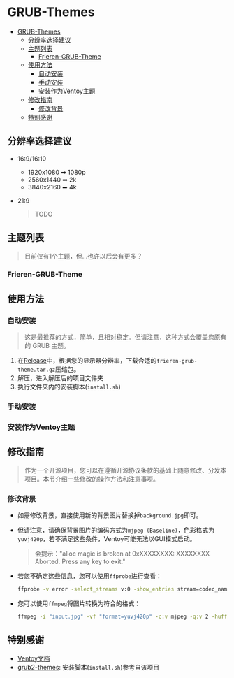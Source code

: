# GRUB-Themes

* [GRUB-Themes](#grub-themes)
  * [分辨率选择建议](#分辨率选择建议)
  * [主题列表](#主题列表)
    * [Frieren-GRUB-Theme](#frieren-grub-theme)
  * [使用方法](#使用方法)
    * [自动安装](#自动安装)
    * [手动安装](#手动安装)
    * [安装作为Ventoy主题](#安装作为ventoy主题)
  * [修改指南](#修改指南)
    * [修改背景](#修改背景)
  * [特别感谢](#特别感谢)

## 分辨率选择建议

* 16:9/16:10
  * 1920x1080 ➡ 1080p
  * 2560x1440 ➡ 2k
  * 3840x2160 ➡ 4k

* 21:9
  > TODO

## 主题列表

> 目前仅有1个主题，但...也许以后会有更多？

### Frieren-GRUB-Theme

## 使用方法

### 自动安装

> 这是最推荐的方式，简单，且相对稳定。但请注意，这种方式会覆盖您原有的 GRUB 主题。

1. 在[Release](https://github.com/Steven-Zhl/GRUB-Themes/releases)中，根据您的显示器分辨率，下载合适的`frieren-grub-theme.tar.gz`压缩包。
2. 解压，进入解压后的项目文件夹
3. 执行文件夹内的安装脚本(`install.sh`)

### 手动安装

### 安装作为Ventoy主题

## 修改指南

> 作为一个开源项目，您可以在遵循开源协议条款的基础上随意修改、分发本项目。本节介绍一些修改的操作方法和注意事项。

### 修改背景

* 如需修改背景，直接使用新的背景图片替换掉`background.jpg`即可。
* 但请注意，请确保背景图片的编码方式为`mjpeg (Baseline)`，色彩格式为`yuvj420p`，若不满足这些条件，Ventoy可能无法以GUI模式启动。
    > 会提示："alloc magic is broken at 0xXXXXXXXX: XXXXXXXX Aborted. Press any key to exit."
* 若您不确定这些信息，您可以使用`ffprobe`进行查看：

  ```bash
  ffprobe -v error -select_streams v:0 -show_entries stream=codec_name,pix_fmt -of default=noprint_wrappers=1 "background.jpg"
  ```

* 您可以使用`ffmpeg`将图片转换为符合的格式：

  ```bash
  ffmpeg -i "input.jpg" -vf "format=yuvj420p" -c:v mjpeg -q:v 2 -huffman optimal -acodec copy "output.jpg"
  ```

## 特别感谢

* [Ventoy文档](https://www.ventoy.net/cn/doc_news.html)
* [grub2-themes](https://github.com/vinceliuice/grub2-themes): 安装脚本(`install.sh`)参考自该项目
